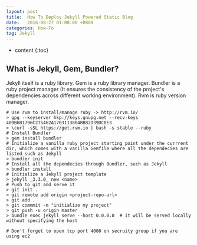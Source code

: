 ```yaml
---
layout: post
title:  How To Deploy Jekyll Powered Static Blog
date:   2016-08-27 01:08:00 +0800
categories: How-To
tag: Jekyll
---
```


* content
{:toc}

## What is Jekyll, Gem, Bundler?
Jekyll itself is a ruby library. Gem is a ruby library manager. Bundler is a ruby project manager (It ensures the consistency of the project's dependencies across different working environment). Rvm is ruby version manager.
```shell
# Use rvm to install/manage ruby -> http://rvm.io/
> gpg --keyserver hkp://keys.gnupg.net --recv-keys 409B6B1796C275462A1703113804BB82D39DC0E3
> \curl -sSL https://get.rvm.io | bash -s stable --ruby
# Install Bundler
> gem install bundler
# Initialize a vanilla ruby project starting point under the currrent dir, which comes with a vanilla Gemfile where all the dependecies are listed such as Jekyll
> bundler init 
# Install all the dependecies through Bundler, such as Jekyll
> bundler install
# Initialize a Jekyll project template
> jekyll _3.3.0_ new <name>
# Push to git and serve it
> git init .
> git remote add origin <project-repo-url>
> git add .
> git commmit -m "initialize my project"
> git push -u origin master
> bundle exec jekyll serve --host 0.0.0.0  # it will be served locally without specifying the host

# Don't forget to open tcp port 4000 on secruity group if you are using ec2

``` 
